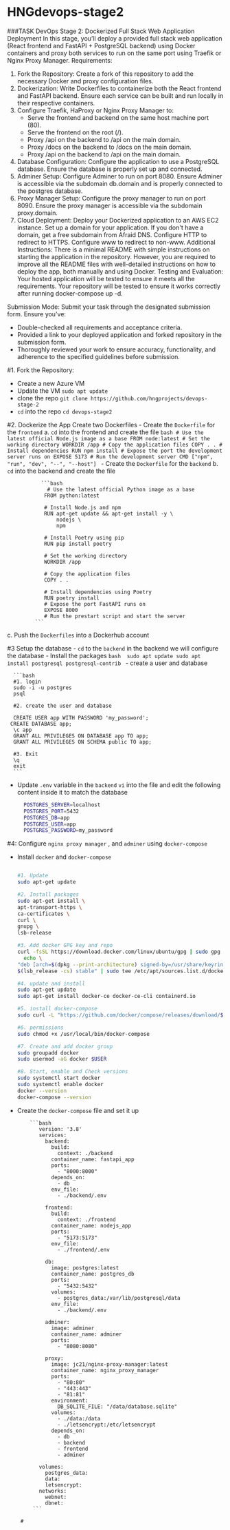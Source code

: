 # HNGdevops-stage2

###TASK 
DevOps Stage 2: Dockerized Full Stack Web Application Deployment
In this stage, you’ll deploy a provided full stack web application (React frontend and FastAPI + PostgreSQL backend) using Docker containers and proxy both services to run on the same port using Traefik or Nginx Proxy Manager.
Requirements:
1. Fork the Repository:
   Create a fork of this repository to add the necessary Docker and proxy configuration files.
2. Dockerization:
   Write Dockerfiles to containerize both the React frontend and FastAPI backend. Ensure each service can be built and run locally in their respective containers.
3. Configure Traefik, HaProxy or Nginx Proxy Manager to:
   - Serve the frontend and backend on the same host machine port (80).
   - Serve the frontend on the root (/).
   - Proxy /api on the backend to /api on the main domain.
   - Proxy /docs on the backend to /docs on the main domain.
   - Proxy /api on the backend to /api on the main domain.
4. Database Configuration:
   Configure the application to use a PostgreSQL database. Ensure the database is properly set up and connected.
5. Adminer Setup:
   Configure Adminer to run on port 8080. Ensure Adminer is accessible via the subdomain db.domain and is properly connected to the postgres database.
6. Proxy Manager Setup:
   Configure the proxy manager to run on port 8090. Ensure the proxy manager is accessible via the subdomain proxy.domain.
7. Cloud Deployment:
   Deploy your Dockerized application to an AWS EC2 instance. Set up a domain for your application. If you don't have a domain, get a free subdomain from Afraid DNS. Configure HTTP to redirect to HTTPS. Configure www to redirect to non-www.
Additional Instructions:
There is a minimal README with simple instructions on starting the application in the repository. However, you are required to improve all the README files with well-detailed instructions on how to deploy the app, both manually and using Docker.
Testing and Evaluation:
Your hosted application will be tested to ensure it meets all the requirements. Your repository will be tested to ensure it works correctly after running docker-compose up -d.

Submission Mode:
Submit your task through the designated submission form. Ensure you've:
- Double-checked all requirements and acceptance criteria.
- Provided a link to your deployed application and forked repository in the submission form.
- Thoroughly reviewed your work to ensure accuracy, functionality, and adherence to the specified guidelines before submission.



#1. Fork the Repository:
   
   - Create a new Azure VM
   - Update the VM `sudo apt update`
   - clone the repo `git clone https://github.com/hngprojects/devops-stage-2`
   - `cd` into the repo `cd devops-stage2`

#2. Dockerize the App
    Create two Dockerfiles
      - Create the `Dockerfile` for the `frontend`
          a. `cd` into the frontend and create the file
            ```bash
            # Use the latest official Node.js image as a base
            FROM node:latest
            # Set the working directory
            WORKDIR /app
            # Copy the application files
            COPY . .
            # Install dependencies
            RUN npm install
            # Expose the port the development server runs on
            EXPOSE 5173
            # Run the development server
            CMD ["npm", "run", "dev", "--", "--host"]
            ```
       - Create the  `Dockerfile` for the `backend`
     b. `cd` into the backend and create the file
         
               ```bash
                 # Use the latest official Python image as a base
                FROM python:latest
                
                # Install Node.js and npm
                RUN apt-get update && apt-get install -y \
                    nodejs \
                    npm
                
                # Install Poetry using pip
                RUN pip install poetry
                
                # Set the working directory
                WORKDIR /app
                
                # Copy the application files
                COPY . .
                
                # Install dependencies using Poetry
                RUN poetry install
                # Expose the port FastAPI runs on
                EXPOSE 8000
                # Run the prestart script and start the server
             ```
   c. Push the `Dockerfiles` into a Dockerhub account
   
#3 Setup the database
     - `cd` to the `backend`
     in the backend we will configure the database
     - Install the packages 
         ```bash 
        sudo apt update
        sudo apt install postgresql postgresql-contrib
        ```
      - create a user and database
      
      ```bash
      #1. login
      sudo -i -u postgres
      psql
      
      #2. create the user and database
      
      CREATE USER app WITH PASSWORD 'my_password';
     CREATE DATABASE app;
      \c app
      GRANT ALL PRIVILEGES ON DATABASE app TO app;
      GRANT ALL PRIVILEGES ON SCHEMA public TO app;
      
      #3. Exit
      \q
      exit
      ```
  - Update `.env` variable in the `backend`
    `vi` into the file and edit the following content inside it to match the database
      ```bash
        POSTGRES_SERVER=localhost
        POSTGRES_PORT=5432
        POSTGRES_DB=app
        POSTGRES_USER=app
        POSTGRES_PASSWORD=my_password
      ```
#4: Configure `nginx proxy manager` , and `adminer` using `docker-compose`

  - Install `docker` and `docker-compose`
    
    ```bash

    #1. Update
    sudo apt-get update

    #2. Install packages
    sudo apt-get install \
    apt-transport-https \
    ca-certificates \
    curl \
    gnupg \
    lsb-release

    #3. Add docker GPG key and repo
    curl -fsSL https://download.docker.com/linux/ubuntu/gpg | sudo gpg --dearmor -o /usr/share/keyrings/docker-archive-keyring.gpg
      echo \
    "deb [arch=$(dpkg --print-architecture) signed-by=/usr/share/keyrings/docker-archive-keyring.gpg] https://download.docker.com/linux/ubuntu \
    $(lsb_release -cs) stable" | sudo tee /etc/apt/sources.list.d/docker.list > /dev/null

    #4. update and install
    sudo apt-get update
    sudo apt-get install docker-ce docker-ce-cli containerd.io

    #5. install docker-compose
    sudo curl -L "https://github.com/docker/compose/releases/download/$(curl -s https://api.github.com/repos/docker/compose/releases/latest | grep -Po '"tag_name": "\K.*?(?=")')/docker-compose-$(uname -s)-$(uname -m)" -o /usr/local/bin/docker-compose

    #6. permissions
    sudo chmod +x /usr/local/bin/docker-compose

    #7. Create and add docker group
    sudo groupadd docker
    sudo usermod -aG docker $USER 

    #8. Start, enable and Check versions
    sudo systemctl start docker
    sudo systemctl enable docker
    docker --version
    docker-compose --version
    ```
    
 - Create the `docker-compose` file and set it up
    
           ```bash
              version: '3.8'
              services:
                backend:
                  build:
                    context: ./backend
                  container_name: fastapi_app
                  ports:
                    - "8000:8000"
                  depends_on:
                    - db
                  env_file:
                    - ./backend/.env
              
                frontend:
                  build:
                    context: ./frontend
                  container_name: nodejs_app
                  ports:
                    - "5173:5173"
                  env_file:
                    - ./frontend/.env
              
                db:
                  image: postgres:latest
                  container_name: postgres_db
                  ports:
                    - "5432:5432"
                  volumes:
                    - postgres_data:/var/lib/postgresql/data
                  env_file:
                    - ./backend/.env
              
                adminer:
                  image: adminer
                  container_name: adminer
                  ports:
                    - "8080:8080"
              
                proxy:
                  image: jc21/nginx-proxy-manager:latest
                  container_name: nginx_proxy_manager
                  ports:
                    - "80:80"
                    - "443:443"
                    - "81:81"
                  environment:
                    DB_SQLITE_FILE: "/data/database.sqlite"
                  volumes:
                    - ./data:/data
                    - ./letsencrypt:/etc/letsencrypt
                  depends_on:
                    - db
                    - backend
                    - frontend
                    - adminer
              
              volumes:
                postgres_data:
                data:
                letsencrypt:
              networks:
                webnet:
                dbnet:
            ```     

        #
